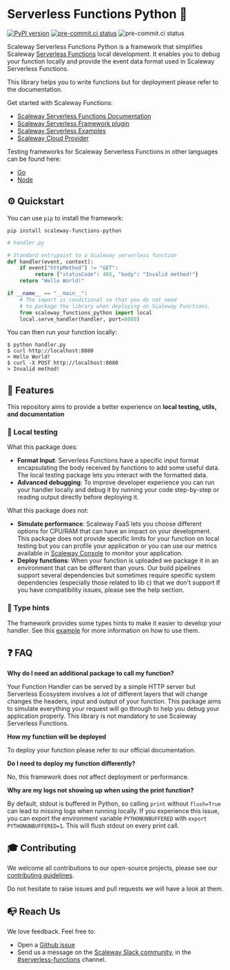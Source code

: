 # Serverless Functions Python 💜

[![PyPI version](https://badge.fury.io/py/scaleway-functions-python.svg)](https://badge.fury.io/py/scaleway-functions-python)
[![pre-commit.ci status](https://results.pre-commit.ci/badge/github/scaleway/serverless-functions-python/main.svg)](https://results.pre-commit.ci/latest/github/scaleway/serverless-functions-python/main)
![pre-commit.ci status](https://img.shields.io/badge/python-3.8_|_3.9_|_3.10_|_3.11-blue.svg)

Scaleway Serverless Functions Python is a framework that simplifies Scaleway [Serverless Functions](https://www.scaleway.com/fr/serverless-functions/) local development.
It enables you to debug your function locally and provide the event data format used in Scaleway Serverless Functions.

This library helps you to write functions but for deployment please refer to the documentation.

Get started with Scaleway Functions:

- [Scaleway Serverless Functions Documentation](https://www.scaleway.com/en/docs/serverless/functions/quickstart/)
- [Scaleway Serverless Framework plugin](https://github.com/scaleway/serverless-scaleway-functions)
- [Scaleway Serverless Examples](https://github.com/scaleway/serverless-examples)
- [Scaleway Cloud Provider](https://scaleway.com)

Testing frameworks for Scaleway Serverless Functions in other languages can be found here:

- [Go](https://github.com/scaleway/serverless-functions-go)
- [Node](https://github.com/scaleway/serverless-functions-node)

## ⚙️ Quickstart

You can use `pip` to install the framework:

```console
pip install scaleway-functions-python
```

```python
# handler.py

# Standard entrypoint to a Scaleway serverless function
def handler(event, context):
    if event["httpMethod"] != "GET":
         return {"statusCode": 405, "body": "Invalid method!"}
    return "Hello World!"

if __name__ == "__main__":
    # The import is conditional so that you do not need
    # to package the library when deploying on Scaleway Functions.
    from scaleway_functions_python import local
    local.serve_handler(handler, port=8080)
```

You can then run your function locally:

```console
$ python handler.py
$ curl http://localhost:8080
> Hello World!
$ curl -X POST http://localhost:8080
> Invalid method!
```

## 🚀 Features

This repository aims to provide a better experience on **local testing, utils, and documentation**

### 🏡 Local testing

What this package does:

- **Format Input**: Serverless Functions have a specific input format encapsulating the body received by functions to add some useful data.
  The local testing package lets you interact with the formatted data.
- **Advanced debugging**: To improve developer experience you can run your handler locally and debug it by running your code step-by-step or reading output directly before deploying it.

What this package does not:

- **Simulate performance**: Scaleway FaaS lets you choose different options for CPU/RAM that can have an impact
  on your development. This package does not provide specific limits for your function on local testing but you can profile your application or you can use our metrics available in [Scaleway Console](https://console.scaleway.com/)
  to monitor your application.
- **Deploy functions**: When your function is uploaded we package it in an environment that can be different than yours. Our build pipelines support several dependencies but sometimes require specific system dependencies (especially those related to lib c) that we don't support
  If you have compatibility issues, please see the help section.

### 🧱 Type hints

The framework provides some types hints to make it easier to develop your handler. See this [example](examples/mirror.py) for more information on how to use them.

## ❓ FAQ

**Why do I need an additional package to call my function?**

Your Function Handler can be served by a simple HTTP server but Serverless Ecosystem involves a lot of different layers that will change changes the headers, input and output of your function. This package aims to simulate everything your request will go through to help you debug your application properly.
This library is not mandatory to use Scaleway Serverless Functions.

**How my function will be deployed**

To deploy your function please refer to our official documentation.

**Do I need to deploy my function differently?**

No, this framework does not affect deployment or performance.

**Why are my logs not showing up when using the print function?**

By default, stdout is buffered in Python, so calling `print` without `flush=True` can lead to missing logs when running locally.
If you experience this issue, you can export the environment variable `PYTHONUNBUFFERED` with `export PYTHONUNBUFFERED=1`.
This will flush stdout on every print call.

## 🎓 Contributing

We welcome all contributions to our open-source projects, please see our [contributing guidelines](./.github/CONTRIBUTING.md).

Do not hesitate to raise issues and pull requests we will have a look at them.

## 📭 Reach Us

We love feedback. Feel free to:

- Open a [Github issue](https://github.com/scaleway/serverless-functions-python/issues/new)
- Send us a message on the [Scaleway Slack community](https://slack.scaleway.com/), in the [#serverless-functions](https://scaleway-community.slack.com/app_redirect?channel=serverless-functions) channel.
